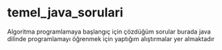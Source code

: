 # temel_java_sorulari
Algoritma programlamaya başlangıç için çözdüğüm sorular
burada java dilinde programlamayı öğrenmek için yaptığım alıştırmalar yer almaktadır
